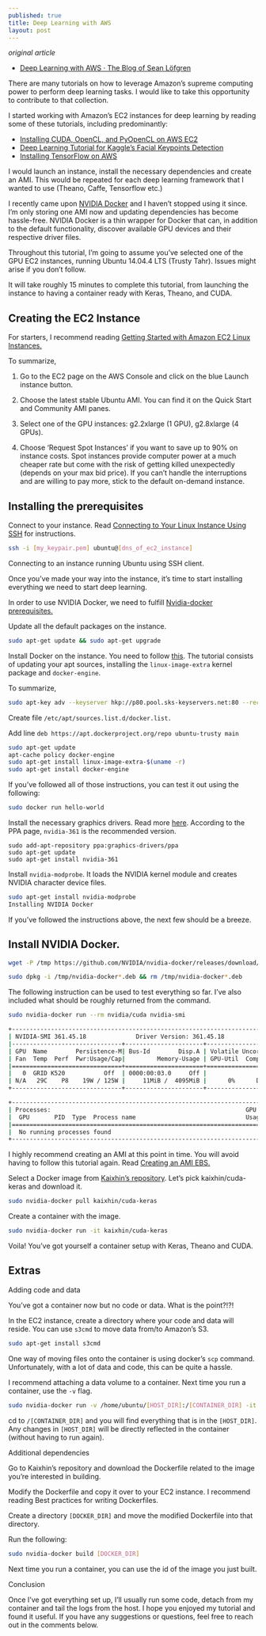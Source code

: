 ```yaml
---
published: true
title: Deep Learning with AWS
layout: post
---
```


*original article*

* [Deep Learning with AWS · The Blog of Sean Löfgren](http://seanbe.github.io/post/deep-learning-aws/)

There are many tutorials on how to leverage Amazon’s supreme computing power to perform deep learning tasks. I would like to take this opportunity to contribute to that collection.

I started working with Amazon’s EC2 instances for deep learning by reading some of these tutorials, including predominantly:

* [Installing CUDA, OpenCL, and PyOpenCL on AWS EC2](http://vasir.net/blog/opencl/installing-cuda-opencl-pyopencl-on-aws-ec2)
* [Deep Learning Tutorial for Kaggle’s Facial Keypoints Detection](https://www.kaggle.com/c/facial-keypoints-detection/details/deep-learning-tutorial)
* [Installing TensorFlow on AWS](https://gist.github.com/erikbern/78ba519b97b440e10640)

I would launch an instance, install the necessary dependencies and create an AMI. This would be repeated for each deep learning framework that I wanted to use (Theano, Caffe, Tensorflow etc.)

I recently came upon [NVIDIA Docker](https://github.com/NVIDIA/nvidia-docker) and I haven’t stopped using it since. I’m only storing one AMI now and updating dependencies has become hassle-free. NVIDIA Docker is a thin wrapper for Docker that can, in addition to the default functionality, discover available GPU devices and their respective driver files.

Throughout this tutorial, I’m going to assume you’ve selected one of the GPU EC2 instances, running Ubuntu 14.04.4 LTS (Trusty Tahr). Issues might arise if you don’t follow.

It will take roughly 15 minutes to complete this tutorial, from launching the instance to having a container ready with Keras, Theano, and CUDA.

## Creating the EC2 Instance

For starters, I recommend reading [Getting Started with Amazon EC2 Linux Instances.](http://docs.aws.amazon.com/AWSEC2/latest/UserGuide/EC2_GetStarted.html)

To summarize,

1. Go to the EC2 page on the AWS Console and click on the blue Launch instance button.

2. Choose the latest stable Ubuntu AMI. You can find it on the Quick Start and Community AMI panes.


3. Select one of the GPU instances: g2.2xlarge (1 GPU), g2.8xlarge (4 GPUs).

4. Choose ‘Request Spot Instances’ if you want to save up to 90% on instance costs. Spot instances provide computer power at a much cheaper rate but come with the risk of getting killed unexpectedly (depends on your max bid price). If you can’t handle the interruptions and are willing to pay more, stick to the default on-demand instance.

## Installing the prerequisites

Connect to your instance. Read [Connecting to Your Linux Instance Using SSH](http://docs.aws.amazon.com/AWSEC2/latest/UserGuide/AccessingInstancesLinux.html) for instructions.

```sh
ssh -i [my_keypair.pem] ubuntu@[dns_of_ec2_instance]  
```

Connecting to an instance running Ubuntu using SSH client.
	
Once you’ve made your way into the instance, it’s time to start installing everything we need to start deep learning.

In order to use NVIDIA Docker, we need to fulfill [Nvidia-docker prerequisites.](https://github.com/NVIDIA/nvidia-docker/wiki/Installation#prerequisites)

Update all the default packages on the instance.

```sh
sudo apt-get update && sudo apt-get upgrade
```
Install Docker on the instance. You need to follow [this](https://docs.docker.com/engine/installation/linux/ubuntulinux/). The tutorial consists of updating your apt sources, installing the `linux-image-extra` kernel package and `docker-engine`.

To summarize,

```sh
sudo apt-key adv --keyserver hkp://p80.pool.sks-keyservers.net:80 --recv-keys 58118E89F3A912897C070ADBF76221572C52609D
```

Create file `/etc/apt/sources.list.d/docker.list.`


Add line `deb https://apt.dockerproject.org/repo ubuntu-trusty main`

```sh
sudo apt-get update
apt-cache policy docker-engine
sudo apt-get install linux-image-extra-$(uname -r)
sudo apt-get install docker-engine
```

If you’ve followed all of those instructions, you can test it out using the following:

```sh
sudo docker run hello-world
```

Install the necessary graphics drivers. Read more [here](http://www.howtogeek.com/242045/how-to-get-the-latest-nvidia-amd-or-intel-graphics-drivers-on-ubuntu/). According to the PPA page, `nvidia-361` is the recommended version.

```
sudo add-apt-repository ppa:graphics-drivers/ppa
sudo apt-get update
sudo apt-get install nvidia-361
```

Install `nvidia-modprobe`. It loads the NVIDIA kernel module and creates NVIDIA character device files.

```sh
sudo apt-get install nvidia-modprobe
Installing NVIDIA Docker
```

If you’ve followed the instructions above, the next few should be a breeze.

## Install NVIDIA Docker.

```sh
wget -P /tmp https://github.com/NVIDIA/nvidia-docker/releases/download/v1.0.0-rc.3/nvidia-docker_1.0.0.rc.3-1_amd64.deb

sudo dpkg -i /tmp/nvidia-docker*.deb && rm /tmp/nvidia-docker*.deb
```

The following instruction can be used to test everything so far. I’ve also included what should be roughly returned from the command.

```sh
sudo nvidia-docker run --rm nvidia/cuda nvidia-smi

+-----------------------------------------------------------------------------+
| NVIDIA-SMI 361.45.18              Driver Version: 361.45.18                 |
|-------------------------------+----------------------+----------------------+
| GPU  Name        Persistence-M| Bus-Id        Disp.A | Volatile Uncorr. ECC |
| Fan  Temp  Perf  Pwr:Usage/Cap|         Memory-Usage | GPU-Util  Compute M. |
|===============================+======================+======================|
|   0  GRID K520           Off  | 0000:00:03.0     Off |                  N/A |
| N/A   29C    P8    19W / 125W |     11MiB /  4095MiB |      0%      Default |
+-------------------------------+----------------------+----------------------+

+-----------------------------------------------------------------------------+
| Processes:                                                       GPU Memory |
|  GPU       PID  Type  Process name                               Usage      |
|=============================================================================|
|  No running processes found                                                 |
+-----------------------------------------------------------------------------+
```

I highly recommend creating an AMI at this point in time. You will avoid having to follow this tutorial again. Read [Creating an AMI EBS.](http://docs.aws.amazon.com/AWSEC2/latest/UserGuide/creating-an-ami-ebs.html)

Select a Docker image from [Kaixhin’s repository](https://hub.docker.com/u/kaixhin/). Let’s pick kaixhin/cuda-keras and download it.

```sh
sudo nvidia-docker pull kaixhin/cuda-keras
```

Create a container with the image.

```sh
sudo nvidia-docker run -it kaixhin/cuda-keras
```

Voila! You’ve got yourself a container setup with Keras, Theano and CUDA.

## Extras

Adding code and data

You’ve got a container now but no code or data. What is the point?!?!

In the EC2 instance, create a directory where your code and data will reside. You can use `s3cmd` to move data from/to Amazon’s S3.

```sh
sudo apt-get install s3cmd
```

One way of moving files onto the container is using docker’s `scp` command. Unfortunately, with a lot of data and code, this can be quite a hassle.

I recommend attaching a data volume to a container. Next time you run a container, use the `-v` flag.

```sh
sudo nvidia-docker run -v /home/ubuntu/[HOST_DIR]:/[CONTAINER_DIR] -it kaixhin/cuda-keras
```

cd to `/[CONTAINER_DIR]` and you will find everything that is in the `[HOST_DIR]`. Any changes in `[HOST_DIR]` will be directly reflected in the container (without having to run again).

Additional dependencies

Go to Kaixhin’s repository and download the Dockerfile related to the image you’re interested in building.

Modify the Dockerfile and copy it over to your EC2 instance. I recommend reading Best practices for writing Dockerfiles.

Create a directory `[DOCKER_DIR]` and move the modified Dockerfile into that directory.

Run the following:

```sh
sudo nvidia-docker build [DOCKER_DIR]
```

Next time you run a container, you can use the id of the image you just built.

Conclusion

Once I’ve got everything set up, I’ll usually run some code, detach from my container and tail the logs from the host. I hope you enjoyed my tutorial and found it useful. If you have any suggestions or questions, feel free to reach out in the comments below.